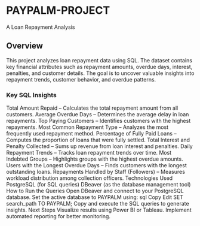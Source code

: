 # PAYPALM-PROJECT
A Loan Repayment Analysis

## Overview

This project analyzes loan repayment data using SQL. The dataset contains key financial attributes such as repayment amounts, overdue days, interest, penalties, and customer details. The goal is to uncover valuable insights into repayment trends, customer behavior, and overdue patterns.

### Key SQL Insights
Total Amount Repaid – Calculates the total repayment amount from all customers.
Average Overdue Days – Determines the average delay in loan repayments.
Top Paying Customers – Identifies customers with the highest repayments.
Most Common Repayment Type – Analyzes the most frequently used repayment method.
Percentage of Fully Paid Loans – Computes the proportion of loans that were fully settled.
Total Interest and Penalty Collected – Sums up revenue from loan interest and penalties.
Daily Repayment Trends – Tracks loan repayment trends over time.
Most Indebted Groups – Highlights groups with the highest overdue amounts.
Users with the Longest Overdue Days – Finds customers with the longest outstanding loans.
Repayments Handled by Staff (Followers) – Measures workload distribution among collection officers.
Technologies Used
PostgreSQL (for SQL queries)
DBeaver (as the database management tool)
How to Run the Queries
Open DBeaver and connect to your PostgreSQL database.
Set the active database to PAYPALM using:
sql
Copy
Edit
SET search_path TO PAYPALM;
Copy and execute the SQL queries to generate insights.
Next Steps
Visualize results using Power BI or Tableau.
Implement automated reporting for better monitoring.